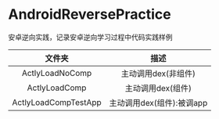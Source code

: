 # AndroidReversePractice
安卓逆向实践，记录安卓逆向学习过程中代码实践样例





|        文件夹        |           描述            |
| :------------------: | :-----------------------: |
|   ActlyLoadNoComp    |    主动调用dex(非组件)    |
|    ActlyLoadComp     |     主动调用dex(组件)     |
| ActlyLoadCompTestApp | 主动调用dex(组件):被调app |

